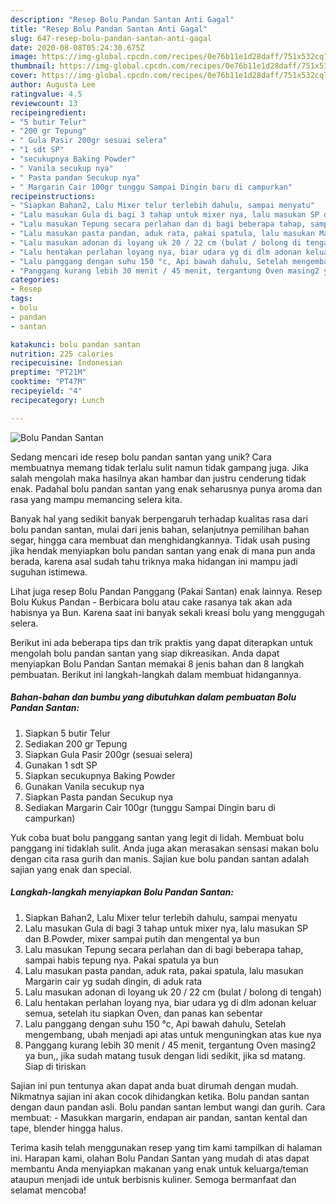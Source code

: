 ```yaml
---
description: "Resep Bolu Pandan Santan Anti Gagal"
title: "Resep Bolu Pandan Santan Anti Gagal"
slug: 647-resep-bolu-pandan-santan-anti-gagal
date: 2020-08-08T05:24:30.675Z
image: https://img-global.cpcdn.com/recipes/0e76b11e1d28daff/751x532cq70/bolu-pandan-santan-foto-resep-utama.jpg
thumbnail: https://img-global.cpcdn.com/recipes/0e76b11e1d28daff/751x532cq70/bolu-pandan-santan-foto-resep-utama.jpg
cover: https://img-global.cpcdn.com/recipes/0e76b11e1d28daff/751x532cq70/bolu-pandan-santan-foto-resep-utama.jpg
author: Augusta Lee
ratingvalue: 4.5
reviewcount: 13
recipeingredient:
- "5 butir Telur"
- "200 gr Tepung"
- " Gula Pasir 200gr sesuai selera"
- "1 sdt SP"
- "secukupnya Baking Powder"
- " Vanila secukup nya"
- " Pasta pandan Secukup nya"
- " Margarin Cair 100gr tunggu Sampai Dingin baru di campurkan"
recipeinstructions:
- "Siapkan Bahan2, Lalu Mixer telur terlebih dahulu, sampai menyatu"
- "Lalu masukan Gula di bagi 3 tahap untuk mixer nya, lalu masukan SP dan B.Powder, mixer sampai putih dan mengental ya bun"
- "Lalu masukan Tepung secara perlahan dan di bagi beberapa tahap, sampai habis tepung nya. Pakai spatula ya bun"
- "Lalu masukan pasta pandan, aduk rata, pakai spatula, lalu masukan Margarin cair yg sudah dingin, di aduk rata"
- "Lalu masukan adonan di loyang uk 20 / 22 cm (bulat / bolong di tengah)"
- "Lalu hentakan perlahan loyang nya, biar udara yg di dlm adonan keluar semua, setelah itu siapkan Oven, dan panas kan sebentar"
- "Lalu panggang dengan suhu 150 °c, Api bawah dahulu, Setelah mengembang, ubah menjadi api atas untuk menguningkan atas kue nya"
- "Panggang kurang lebih 30 menit / 45 menit, tergantung Oven masing2 ya bun,, jika sudah matang tusuk dengan lidi sedikit, jika sd matang. Siap di tiriskan"
categories:
- Resep
tags:
- bolu
- pandan
- santan

katakunci: bolu pandan santan 
nutrition: 225 calories
recipecuisine: Indonesian
preptime: "PT21M"
cooktime: "PT47M"
recipeyield: "4"
recipecategory: Lunch

---
```



![Bolu Pandan Santan](https://img-global.cpcdn.com/recipes/0e76b11e1d28daff/751x532cq70/bolu-pandan-santan-foto-resep-utama.jpg)

Sedang mencari ide resep bolu pandan santan yang unik? Cara membuatnya memang tidak terlalu sulit namun tidak gampang juga. Jika salah mengolah maka hasilnya akan hambar dan justru cenderung tidak enak. Padahal bolu pandan santan yang enak seharusnya punya aroma dan rasa yang mampu memancing selera kita.

Banyak hal yang sedikit banyak berpengaruh terhadap kualitas rasa dari bolu pandan santan, mulai dari jenis bahan, selanjutnya pemilihan bahan segar, hingga cara membuat dan menghidangkannya. Tidak usah pusing jika hendak menyiapkan bolu pandan santan yang enak di mana pun anda berada, karena asal sudah tahu triknya maka hidangan ini mampu jadi suguhan istimewa.

Lihat juga resep Bolu Pandan Panggang (Pakai Santan) enak lainnya. Resep Bolu Kukus Pandan - Berbicara bolu atau cake rasanya tak akan ada habisnya ya Bun. Karena saat ini banyak sekali kreasi bolu yang menggugah selera.


Berikut ini ada beberapa tips dan trik praktis yang dapat diterapkan untuk mengolah bolu pandan santan yang siap dikreasikan. Anda dapat menyiapkan Bolu Pandan Santan memakai 8 jenis bahan dan 8 langkah pembuatan. Berikut ini langkah-langkah dalam membuat hidangannya.

<!--inarticleads1-->

##### Bahan-bahan dan bumbu yang dibutuhkan dalam pembuatan Bolu Pandan Santan:

1. Siapkan 5 butir Telur
1. Sediakan 200 gr Tepung
1. Siapkan  Gula Pasir 200gr (sesuai selera)
1. Gunakan 1 sdt SP
1. Siapkan secukupnya Baking Powder
1. Gunakan  Vanila secukup nya
1. Siapkan  Pasta pandan Secukup nya
1. Sediakan  Margarin Cair 100gr (tunggu Sampai Dingin baru di campurkan)


Yuk coba buat bolu panggang santan yang legit di lidah. Membuat bolu panggang ini tidaklah sulit. Anda juga akan merasakan sensasi makan bolu dengan cita rasa gurih dan manis. Sajian kue bolu pandan santan adalah sajian yang enak dan special. 

<!--inarticleads2-->

##### Langkah-langkah menyiapkan Bolu Pandan Santan:

1. Siapkan Bahan2, Lalu Mixer telur terlebih dahulu, sampai menyatu
1. Lalu masukan Gula di bagi 3 tahap untuk mixer nya, lalu masukan SP dan B.Powder, mixer sampai putih dan mengental ya bun
1. Lalu masukan Tepung secara perlahan dan di bagi beberapa tahap, sampai habis tepung nya. Pakai spatula ya bun
1. Lalu masukan pasta pandan, aduk rata, pakai spatula, lalu masukan Margarin cair yg sudah dingin, di aduk rata
1. Lalu masukan adonan di loyang uk 20 / 22 cm (bulat / bolong di tengah)
1. Lalu hentakan perlahan loyang nya, biar udara yg di dlm adonan keluar semua, setelah itu siapkan Oven, dan panas kan sebentar
1. Lalu panggang dengan suhu 150 °c, Api bawah dahulu, Setelah mengembang, ubah menjadi api atas untuk menguningkan atas kue nya
1. Panggang kurang lebih 30 menit / 45 menit, tergantung Oven masing2 ya bun,, jika sudah matang tusuk dengan lidi sedikit, jika sd matang. Siap di tiriskan


Sajian ini pun tentunya akan dapat anda buat dirumah dengan mudah. Nikmatnya sajian ini akan cocok dihidangkan ketika. Bolu pandan santan dengan daun pandan asli. Bolu pandan santan lembut wangi dan gurih. Cara membuat: - Masukkan margarin, endapan air pandan, santan kental dan tape, blender hingga halus. 

Terima kasih telah menggunakan resep yang tim kami tampilkan di halaman ini. Harapan kami, olahan Bolu Pandan Santan yang mudah di atas dapat membantu Anda menyiapkan makanan yang enak untuk keluarga/teman ataupun menjadi ide untuk berbisnis kuliner. Semoga bermanfaat dan selamat mencoba!
